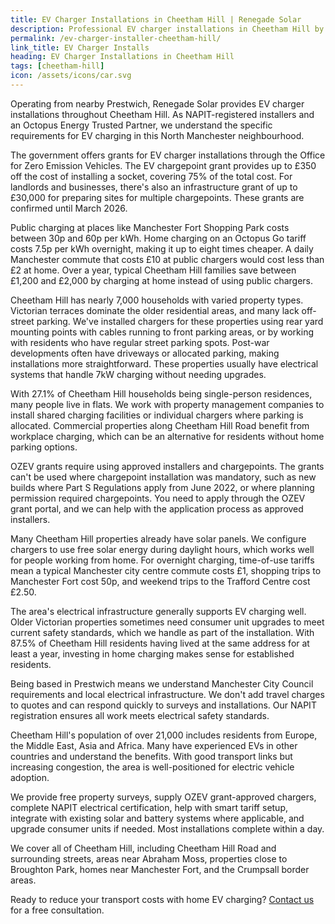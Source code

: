 ```yaml
---
title: EV Charger Installations in Cheetham Hill | Renegade Solar
description: Professional EV charger installations in Cheetham Hill by NAPIT-registered electrician. Smart charging integration with solar panels and home batteries.
permalink: /ev-charger-installer-cheetham-hill/
link_title: EV Charger Installs
heading: EV Charger Installations in Cheetham Hill
tags: [cheetham-hill]
icon: /assets/icons/car.svg
---
```


Operating from nearby Prestwich, Renegade Solar provides EV charger installations throughout Cheetham Hill. As NAPIT-registered installers and an Octopus Energy Trusted Partner, we understand the specific requirements for EV charging in this North Manchester neighbourhood.

The government offers grants for EV charger installations through the Office for Zero Emission Vehicles. The EV chargepoint grant provides up to £350 off the cost of installing a socket, covering 75% of the total cost. For landlords and businesses, there's also an infrastructure grant of up to £30,000 for preparing sites for multiple chargepoints. These grants are confirmed until March 2026.

Public charging at places like Manchester Fort Shopping Park costs between 30p and 60p per kWh. Home charging on an Octopus Go tariff costs 7.5p per kWh overnight, making it up to eight times cheaper. A daily Manchester commute that costs £10 at public chargers would cost less than £2 at home. Over a year, typical Cheetham Hill families save between £1,200 and £2,000 by charging at home instead of using public chargers.

Cheetham Hill has nearly 7,000 households with varied property types. Victorian terraces dominate the older residential areas, and many lack off-street parking. We've installed chargers for these properties using rear yard mounting points with cables running to front parking areas, or by working with residents who have regular street parking spots. Post-war developments often have driveways or allocated parking, making installations more straightforward. These properties usually have electrical systems that handle 7kW charging without needing upgrades.

With 27.1% of Cheetham Hill households being single-person residences, many people live in flats. We work with property management companies to install shared charging facilities or individual chargers where parking is allocated. Commercial properties along Cheetham Hill Road benefit from workplace charging, which can be an alternative for residents without home parking options.

OZEV grants require using approved installers and chargepoints. The grants can't be used where chargepoint installation was mandatory, such as new builds where Part S Regulations apply from June 2022, or where planning permission required chargepoints. You need to apply through the OZEV grant portal, and we can help with the application process as approved installers.

Many Cheetham Hill properties already have solar panels. We configure chargers to use free solar energy during daylight hours, which works well for people working from home. For overnight charging, time-of-use tariffs mean a typical Manchester city centre commute costs £1, shopping trips to Manchester Fort cost 50p, and weekend trips to the Trafford Centre cost £2.50.

The area's electrical infrastructure generally supports EV charging well. Older Victorian properties sometimes need consumer unit upgrades to meet current safety standards, which we handle as part of the installation. With 87.5% of Cheetham Hill residents having lived at the same address for at least a year, investing in home charging makes sense for established residents.

Being based in Prestwich means we understand Manchester City Council requirements and local electrical infrastructure. We don't add travel charges to quotes and can respond quickly to surveys and installations. Our NAPIT registration ensures all work meets electrical safety standards.

Cheetham Hill's population of over 21,000 includes residents from Europe, the Middle East, Asia and Africa. Many have experienced EVs in other countries and understand the benefits. With good transport links but increasing congestion, the area is well-positioned for electric vehicle adoption.

We provide free property surveys, supply OZEV grant-approved chargers, complete NAPIT electrical certification, help with smart tariff setup, integrate with existing solar and battery systems where applicable, and upgrade consumer units if needed. Most installations complete within a day.

We cover all of Cheetham Hill, including Cheetham Hill Road and surrounding streets, areas near Abraham Moss, properties close to Broughton Park, homes near Manchester Fort, and the Crumpsall border areas.

Ready to reduce your transport costs with home EV charging? [Contact us](/contact/) for a free consultation.